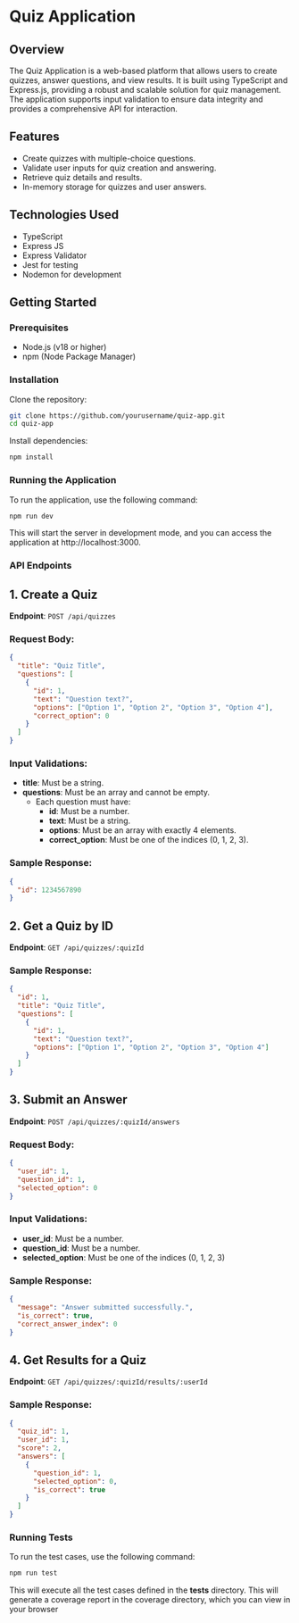 # Quiz Application

## Overview
The Quiz Application is a web-based platform that allows users to create quizzes, answer questions, and view results. It is built using TypeScript and Express.js, providing a robust and scalable solution for quiz management. The application supports input validation to ensure data integrity and provides a comprehensive API for interaction.

## Features
- Create quizzes with multiple-choice questions.
- Validate user inputs for quiz creation and answering.
- Retrieve quiz details and results.
- In-memory storage for quizzes and user answers.

## Technologies Used
- TypeScript
- Express JS
- Express Validator
- Jest for testing
- Nodemon for development

## Getting Started

### Prerequisites
- Node.js (v18 or higher)
- npm (Node Package Manager)

### Installation
Clone the repository:
```bash
git clone https://github.com/yourusername/quiz-app.git
cd quiz-app
```
Install dependencies:
```bash
npm install
```

### Running the Application
To run the application, use the following command:
```bash
npm run dev
```
This will start the server in development mode, and you can access the application at http://localhost:3000.

### API Endpoints
## 1. Create a Quiz

**Endpoint**: `POST /api/quizzes`

### Request Body:
```json
{
  "title": "Quiz Title",
  "questions": [
    {
      "id": 1,
      "text": "Question text?",
      "options": ["Option 1", "Option 2", "Option 3", "Option 4"],
      "correct_option": 0
    }
  ]
}
```
### Input Validations:
- **title**: Must be a string.
- **questions**: Must be an array and cannot be empty.
  - Each question must have:
    - **id**: Must be a number.
    - **text**: Must be a string.
    - **options**: Must be an array with exactly 4 elements.
    - **correct_option**: Must be one of the indices (0, 1, 2, 3).

### Sample Response:
```json
{
  "id": 1234567890
}
```

## 2. Get a Quiz by ID
**Endpoint**:  `GET /api/quizzes/:quizId`
### Sample Response:
```json
{
  "id": 1,
  "title": "Quiz Title",
  "questions": [
    {
      "id": 1,
      "text": "Question text?",
      "options": ["Option 1", "Option 2", "Option 3", "Option 4"]
    }
  ]
}
```

## 3. Submit an Answer
**Endpoint**:  `POST /api/quizzes/:quizId/answers`

### Request Body:
```json
{
  "user_id": 1,
  "question_id": 1,
  "selected_option": 0
}
```
### Input Validations:
- **user_id**: Must be a number.
- **question_id**: Must be a number.
- **selected_option**: Must be one of the indices (0, 1, 2, 3)

### Sample Response:
```json
{
  "message": "Answer submitted successfully.",
  "is_correct": true,
  "correct_answer_index": 0
}
```
## 4. Get Results for a Quiz
**Endpoint**:  `GET /api/quizzes/:quizId/results/:userId`
### Sample Response:
```json
{
  "quiz_id": 1,
  "user_id": 1,
  "score": 2,
  "answers": [
    {
      "question_id": 1,
      "selected_option": 0,
      "is_correct": true
    }
  ]
}
```
### Running Tests
To run the test cases, use the following command:

```bash
npm run test
```
This will execute all the test cases defined in the __tests__ directory.
This will generate a coverage report in the coverage directory, which you can view in your browser





